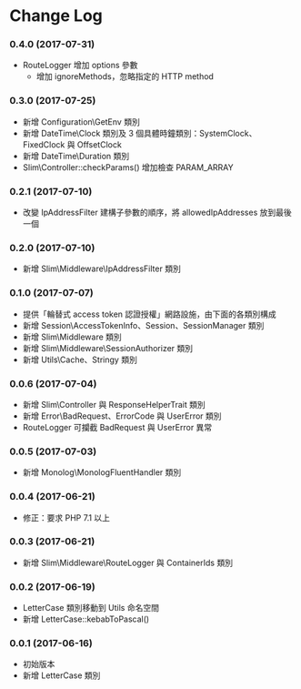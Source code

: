 Change Log
==========

### 0.4.0 (2017-07-31)

- RouteLogger 增加 options 參數
    - 增加 ignoreMethods，忽略指定的 HTTP method

### 0.3.0 (2017-07-25)

- 新增 Configuration\GetEnv 類別
- 新增 DateTime\Clock 類別及 3 個具體時鐘類別：SystemClock、FixedClock 與 OffsetClock
- 新增 DateTime\Duration 類別
- Slim\Controller::checkParams() 增加檢查 PARAM_ARRAY

### 0.2.1 (2017-07-10)

- 改變 IpAddressFilter 建構子參數的順序，將 allowedIpAddresses 放到最後一個

### 0.2.0 (2017-07-10)

- 新增 Slim\Middleware\IpAddressFilter 類別

### 0.1.0 (2017-07-07)

- 提供「輪替式 access token 認證授權」網路設施，由下面的各類別構成
- 新增 Session\AccessTokenInfo、Session、SessionManager 類別
- 新增 Slim\Middleware 類別
- 新增 Slim\Middleware\SessionAuthorizer 類別
- 新增 Utils\Cache、Stringy 類別

### 0.0.6 (2017-07-04)

- 新增 Slim\Controller 與 ResponseHelperTrait 類別
- 新增 Error\BadRequest、ErrorCode 與 UserError 類別
- RouteLogger 可攔截 BadRequest 與 UserError 異常

### 0.0.5 (2017-07-03)

- 新增 Monolog\MonologFluentHandler 類別

### 0.0.4 (2017-06-21)

- 修正：要求 PHP 7.1 以上

### 0.0.3 (2017-06-21)

- 新增 Slim\Middleware\RouteLogger 與 ContainerIds 類別

### 0.0.2 (2017-06-19)

- LetterCase 類別移動到 Utils 命名空間
- 新增 LetterCase::kebabToPascal()

### 0.0.1 (2017-06-16)

- 初始版本
- 新增 LetterCase 類別
